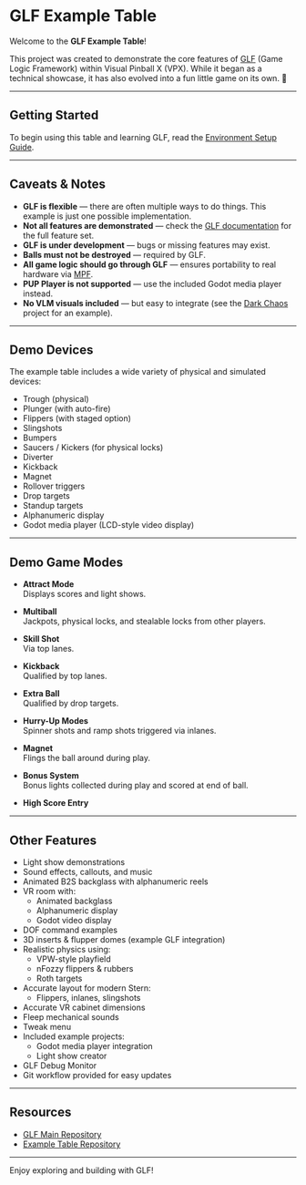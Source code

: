 # GLF Example Table

Welcome to the **GLF Example Table**!

This project was created to demonstrate the core features of [GLF](https://github.com/mpcarr/vpx-glf) (Game Logic Framework) within Visual Pinball X (VPX). While it began as a technical showcase, it has also evolved into a fun little game on its own. 🎉

---

## Getting Started

To begin using this table and learning GLF, read the [Environment Setup Guide](https://github.com/mpcarr/vpx-glf/blob/main/docs/environment-setup.md).

---

## Caveats & Notes

- **GLF is flexible** — there are often multiple ways to do things. This example is just one possible implementation.
- **Not all features are demonstrated** — check the [GLF documentation](https://github.com/mpcarr/vpx-glf) for the full feature set.
- **GLF is under development** — bugs or missing features may exist.
- **Balls must not be destroyed** — required by GLF.
- **All game logic should go through GLF** — ensures portability to real hardware via [MPF](https://docs.missionpinball.org/).
- **PUP Player is not supported** — use the included Godot media player instead.
- **No VLM visuals included** — but easy to integrate (see the [Dark Chaos](https://github.com/apophis79/darkchaos) project for an example).

---

## Demo Devices

The example table includes a wide variety of physical and simulated devices:

- Trough (physical)
- Plunger (with auto-fire)
- Flippers (with staged option)
- Slingshots
- Bumpers
- Saucers / Kickers (for physical locks)
- Diverter
- Kickback
- Magnet
- Rollover triggers
- Drop targets
- Standup targets
- Alphanumeric display
- Godot media player (LCD-style video display)

---

## Demo Game Modes

- **Attract Mode**  
  Displays scores and light shows.
  
- **Multiball**  
  Jackpots, physical locks, and stealable locks from other players.
  
- **Skill Shot**  
  Via top lanes.
  
- **Kickback**  
  Qualified by top lanes.
  
- **Extra Ball**  
  Qualified by drop targets.
  
- **Hurry-Up Modes**  
  Spinner shots and ramp shots triggered via inlanes.
  
- **Magnet**  
  Flings the ball around during play.
  
- **Bonus System**  
  Bonus lights collected during play and scored at end of ball.
  
- **High Score Entry**

---

## Other Features

- Light show demonstrations
- Sound effects, callouts, and music
- Animated B2S backglass with alphanumeric reels
- VR room with:
  - Animated backglass
  - Alphanumeric display
  - Godot video display
- DOF command examples
- 3D inserts & flupper domes (example GLF integration)
- Realistic physics using:
  - VPW-style playfield
  - nFozzy flippers & rubbers
  - Roth targets
- Accurate layout for modern Stern:
  - Flippers, inlanes, slingshots
- Accurate VR cabinet dimensions
- Fleep mechanical sounds
- Tweak menu
- Included example projects:
  - Godot media player integration
  - Light show creator
- GLF Debug Monitor
- Git workflow provided for easy updates

---

## Resources

- [GLF Main Repository](https://github.com/mpcarr/vpx-glf)
- [Example Table Repository](https://github.com/mpcarr/vpx-example-glf)

---

Enjoy exploring and building with GLF!
